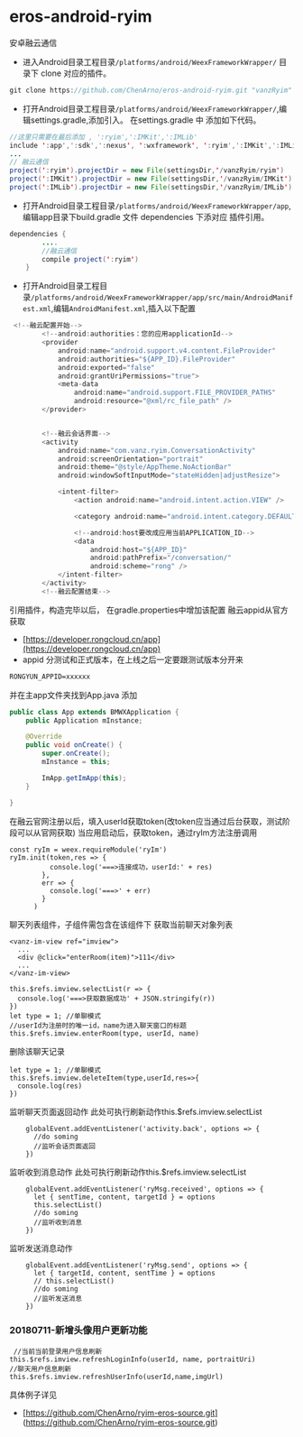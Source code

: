 # eros-android-ryim
安卓融云通信

- 进入Android目录工程目录`/platforms/android/WeexFrameworkWrapper/` 目录下 clone 对应的插件。
```Java
git clone https://github.com/ChenArno/eros-android-ryim.git "vanzRyim"
```
- 打开Android目录工程目录`/platforms/android/WeexFrameworkWrapper/`,编辑settings.gradle,添加引入。 在settings.gradle 中 添加如下代码。

```Java
//这里只需要在最后添加 , ':ryim',':IMKit',':IMLib' 
include ':app',':sdk',':nexus', ':wxframework', ':ryim',':IMKit',':IMLib'  
...
// 融云通信
project(':ryim').projectDir = new File(settingsDir,'/vanzRyim/ryim')
project(':IMKit').projectDir = new File(settingsDir,'/vanzRyim/IMKit')
project(':IMLib').projectDir = new File(settingsDir,'/vanzRyim/IMLib')
```
- 打开Android目录工程目录`/platforms/android/WeexFrameworkWrapper/app`,编辑app目录下build.gradle 文件 dependencies 下添对应 插件引用。

```Java
dependencies {
        ....
        //融云通信
        compile project(':ryim')
    }
```
- 打开Android目录工程目录`/platforms/android/WeexFrameworkWrapper/app/src/main/AndroidManifest.xml`,编辑`AndroidManifest.xml`,插入以下配置

```Java
 <!--融云配置开始-->
        <!--android:authorities：您的应用applicationId-->
        <provider
            android:name="android.support.v4.content.FileProvider"
            android:authorities="${APP_ID}.FileProvider"
            android:exported="false"
            android:grantUriPermissions="true">
            <meta-data
                android:name="android.support.FILE_PROVIDER_PATHS"
                android:resource="@xml/rc_file_path" />
        </provider>


        <!--融云会话界面-->
        <activity
            android:name="com.vanz.ryim.ConversationActivity"
            android:screenOrientation="portrait"
            android:theme="@style/AppTheme.NoActionBar"
            android:windowSoftInputMode="stateHidden|adjustResize">

            <intent-filter>
                <action android:name="android.intent.action.VIEW" />

                <category android:name="android.intent.category.DEFAULT" />

                <!--android:host要改成应用当前APPLICATION_ID-->
                <data
                    android:host="${APP_ID}"
                    android:pathPrefix="/conversation/"
                    android:scheme="rong" />
            </intent-filter>
        </activity>
        <!--融云配置结束-->
```
引用插件，构造完毕以后，
在gradle.properties中增加该配置
融云appid从官方获取
- [https://developer.rongcloud.cn/app](https://developer.rongcloud.cn/app)
- appid 分测试和正式版本，在上线之后一定要跟测试版本分开来
```Html
RONGYUN_APPID=xxxxxx
```
并在主app文件夹找到App.java
添加
```Java
public class App extends BMWXApplication {
    public Application mInstance;

    @Override
    public void onCreate() {
        super.onCreate();
        mInstance = this;

        ImApp.getImApp(this);
    }

}
```

在融云官网注册以后，填入userId获取token(改token应当通过后台获取，测试阶段可以从官网获取)
当应用启动后，获取token，通过ryIm方法注册调用
```Js
const ryIm = weex.requireModule('ryIm')
ryIm.init(token,res => {
          console.log('===>连接成功，userId:' + res)
        },
        err => {
          console.log('===>' + err)
        }
      )
```

聊天列表组件，子组件需包含在该组件下
获取当前聊天对象列表

```Js
<vanz-im-view ref="imview">
  ...
  <div @click="enterRoom(item)">111</div>
  ...
</vanz-im-view>

this.$refs.imview.selectList(r => {
  console.log('===>获取数据成功' + JSON.stringify(r))
})
let type = 1; //单聊模式
//userId为注册时的唯一id，name为进入聊天窗口的标题
this.$refs.imview.enterRoom(type, userId, name)
```

删除该聊天记录

```Js
let type = 1; //单聊模式
this.$refs.imview.deleteItem(type,userId,res=>{
  console.log(res)
})
```
监听聊天页面返回动作
此处可执行刷新动作this.$refs.imview.selectList
```Js
    globalEvent.addEventListener('activity.back', options => {
      //do soming
      //监听会话页面返回
    })
```
监听收到消息动作
此处可执行刷新动作this.$refs.imview.selectList
```Js
    globalEvent.addEventListener('ryMsg.received', options => {
      let { sentTime, content, targetId } = options
      this.selectList()
      //do soming
      //监听收到消息
    })
```
监听发送消息动作
```Js
    globalEvent.addEventListener('ryMsg.send', options => {
      let { targetId, content, sentTime } = options
      // this.selectList()
      //do soming
      //监听发送消息
    })
```

### 20180711-新增头像用户更新功能
```Js
 //当前当前登录用户信息刷新
this.$refs.imview.refreshLoginInfo(userId, name, portraitUri)
//聊天用户信息刷新
this.$refs.imview.refreshUserInfo(userId,name,imgUrl)
```

具体例子详见

- [https://github.com/ChenArno/ryim-eros-source.git] (https://github.com/ChenArno/ryim-eros-source.git)